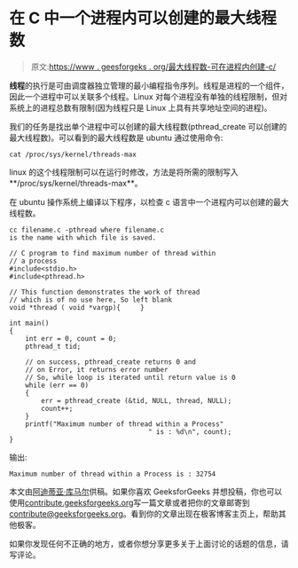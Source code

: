 # 在 C 中一个进程内可以创建的最大线程数

> 原文:[https://www . geesforgeks . org/最大线程数-可在进程内创建-c/](https://www.geeksforgeeks.org/maximum-number-threads-can-created-within-process-c/)

**线程**的执行是可由调度器独立管理的最小编程指令序列。线程是进程的一个组件，因此一个进程中可以关联多个线程。Linux 对每个进程没有单独的线程限制，但对系统上的进程总数有限制(因为线程只是 Linux 上具有共享地址空间的进程)。

我们的任务是找出单个进程中可以创建的最大线程数(pthread_create 可以创建的最大线程数)。可以看到的最大线程数是 ubuntu 通过使用命令:

```
cat /proc/sys/kernel/threads-max
```

linux 的这个线程限制可以在运行时修改，方法是将所需的限制写入**/proc/sys/kernel/threads-max**。

在 ubuntu 操作系统上编译以下程序，以检查 c 语言中一个进程内可以创建的最大线程数。

```
cc filename.c -pthread where filename.c 
is the name with which file is saved.
```

```
// C program to find maximum number of thread within
// a process
#include<stdio.h>
#include<pthread.h>

// This function demonstrates the work of thread
// which is of no use here, So left blank
void *thread ( void *vargp){     }

int main()
{
    int err = 0, count = 0;
    pthread_t tid;

    // on success, pthread_create returns 0 and 
    // on Error, it returns error number
    // So, while loop is iterated until return value is 0
    while (err == 0)
    {
        err = pthread_create (&tid, NULL, thread, NULL);
        count++;
    }
    printf("Maximum number of thread within a Process"
                                   " is : %d\n", count);
}
```

输出:

```
Maximum number of thread within a Process is : 32754

```

本文由[阿迪蒂亚·库马尔](https://www.linkedin.com/in/aditya-kumar-837315100/)供稿。如果你喜欢 GeeksforGeeks 并想投稿，你也可以使用[contribute.geeksforgeeks.org](http://contribute.geeksforgeeks.org)写一篇文章或者把你的文章邮寄到 contribute@geeksforgeeks.org。看到你的文章出现在极客博客主页上，帮助其他极客。

如果你发现任何不正确的地方，或者你想分享更多关于上面讨论的话题的信息，请写评论。